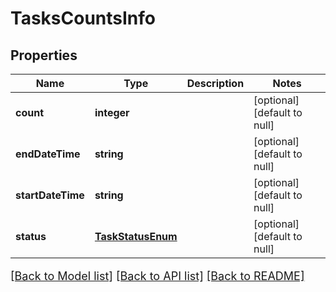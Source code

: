 # TasksCountsInfo

## Properties
Name | Type | Description | Notes
------------ | ------------- | ------------- | -------------
**count** | **integer** |  | [optional] [default to null]
**endDateTime** | **string** |  | [optional] [default to null]
**startDateTime** | **string** |  | [optional] [default to null]
**status** | [**TaskStatusEnum**](TaskStatusEnum.md) |  | [optional] [default to null]

[[Back to Model list]](../README.md#documentation-for-models) [[Back to API list]](../README.md#documentation-for-api-endpoints) [[Back to README]](../README.md)

<style>
     p, ul, ol, li { font-size: 18px !important;}
</style>


